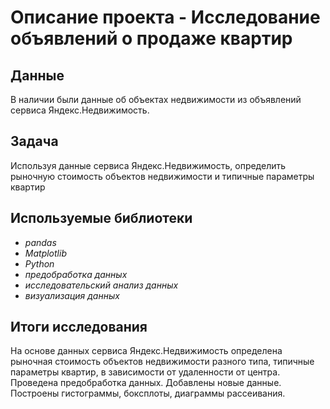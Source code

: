 # Описание проекта - Исследование объявлений о продаже квартир


## Данные

В наличии были данные об объектах недвижимости из объявлений сервиса Яндекс.Недвижимость.

## Задача

Используя данные сервиса Яндекс.Недвижимость, определить рыночную стоимость объектов недвижимости и типичные параметры квартир

## Используемые библиотеки
* *pandas*
* *Matplotlib*
* *Python*
* *предобработка данных*
* *исследовательский анализ данных*
* *визуализация данных*

## Итоги исследования

На основе данных сервиса Яндекс.Недвижимость определена рыночная стоимость
объектов недвижимости разного типа, типичные параметры квартир, в зависимости от
удаленности от центра. Проведена предобработка данных. Добавлены новые данные.
Построены гистограммы, боксплоты, диаграммы рассеивания.
